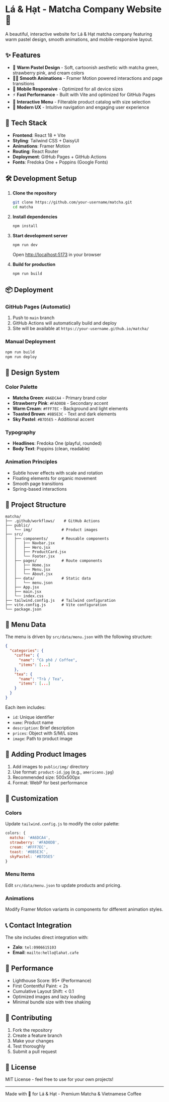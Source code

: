# Lá & Hạt - Matcha Company Website 🍵

A beautiful, interactive website for Lá & Hạt matcha company featuring warm pastel design, smooth animations, and mobile-responsive layout.

## ✨ Features

- 🎨 **Warm Pastel Design** - Soft, cartoonish aesthetic with matcha green, strawberry pink, and cream colors
- 🏃‍♂️ **Smooth Animations** - Framer Motion powered interactions and page transitions  
- 📱 **Mobile Responsive** - Optimized for all device sizes
- ⚡ **Fast Performance** - Built with Vite and optimized for GitHub Pages
- 🍵 **Interactive Menu** - Filterable product catalog with size selection
- 🌟 **Modern UX** - Intuitive navigation and engaging user experience

## 🚀 Tech Stack

- **Frontend**: React 18 + Vite
- **Styling**: Tailwind CSS + DaisyUI
- **Animations**: Framer Motion
- **Routing**: React Router
- **Deployment**: GitHub Pages + GitHub Actions
- **Fonts**: Fredoka One + Poppins (Google Fonts)

## 🛠️ Development Setup

1. **Clone the repository**
   ```bash
   git clone https://github.com/your-username/matcha.git
   cd matcha
   ```

2. **Install dependencies**
   ```bash
   npm install
   ```

3. **Start development server**
   ```bash
   npm run dev
   ```
   Open [http://localhost:5173](http://localhost:5173) in your browser

4. **Build for production**
   ```bash
   npm run build
   ```

## 📦 Deployment

### GitHub Pages (Automatic)

1. Push to `main` branch
2. GitHub Actions will automatically build and deploy
3. Site will be available at `https://your-username.github.io/matcha/`

### Manual Deployment

```bash
npm run build
npm run deploy
```

## 🎨 Design System

### Color Palette
- **Matcha Green**: `#A6DCA4` - Primary brand color
- **Strawberry Pink**: `#FAD0DB` - Secondary accent  
- **Warm Cream**: `#FFF7EC` - Background and light elements
- **Toasted Brown**: `#8B5E3C` - Text and dark elements
- **Sky Pastel**: `#B7D5E5` - Additional accent

### Typography
- **Headlines**: Fredoka One (playful, rounded)
- **Body Text**: Poppins (clean, readable)

### Animation Principles
- Subtle hover effects with scale and rotation
- Floating elements for organic movement
- Smooth page transitions
- Spring-based interactions

## 📁 Project Structure

```
matcha/
├── .github/workflows/    # GitHub Actions
├── public/
│   └── img/             # Product images
├── src/
│   ├── components/      # Reusable components
│   │   ├── Navbar.jsx
│   │   ├── Hero.jsx
│   │   ├── ProductCard.jsx
│   │   └── Footer.jsx
│   ├── pages/           # Route components
│   │   ├── Home.jsx
│   │   ├── Menu.jsx
│   │   └── About.jsx
│   ├── data/            # Static data
│   │   └── menu.json
│   ├── App.jsx
│   ├── main.jsx
│   └── index.css
├── tailwind.config.js   # Tailwind configuration
├── vite.config.js       # Vite configuration
└── package.json
```

## 🍵 Menu Data

The menu is driven by `src/data/menu.json` with the following structure:

```json
{
  "categories": {
    "coffee": {
      "name": "Cà phê / Coffee",
      "items": [...]
    },
    "tea": {
      "name": "Trà / Tea", 
      "items": [...]
    }
  }
}
```

Each item includes:
- `id`: Unique identifier
- `name`: Product name
- `description`: Brief description
- `prices`: Object with S/M/L sizes
- `image`: Path to product image

## 📸 Adding Product Images

1. Add images to `public/img/` directory
2. Use format: `product-id.jpg` (e.g., `americano.jpg`)
3. Recommended size: 500x500px
4. Format: WebP for best performance

## 🔧 Customization

### Colors
Update `tailwind.config.js` to modify the color palette:

```js
colors: {
  matcha: '#A6DCA4',
  strawberry: '#FAD0DB', 
  cream: '#FFF7EC',
  toast: '#8B5E3C',
  skyPastel: '#B7D5E5'
}
```

### Menu Items
Edit `src/data/menu.json` to update products and pricing.

### Animations
Modify Framer Motion variants in components for different animation styles.

## 📞 Contact Integration

The site includes direct integration with:
- **Zalo**: `tel:0906615103`
- **Email**: `mailto:hello@lahat.cafe`

## 🌟 Performance

- Lighthouse Score: 95+ (Performance)
- First Contentful Paint: < 2s
- Cumulative Layout Shift: < 0.1
- Optimized images and lazy loading
- Minimal bundle size with tree shaking

## 🤝 Contributing

1. Fork the repository
2. Create a feature branch
3. Make your changes
4. Test thoroughly
5. Submit a pull request

## 📄 License

MIT License - feel free to use for your own projects!

---

Made with 💚 for Lá & Hạt - Premium Matcha & Vietnamese Coffee 